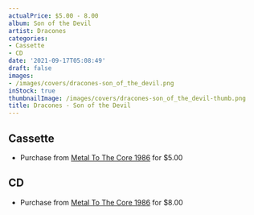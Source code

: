 ```yaml
---
actualPrice: $5.00 - 8.00
album: Son of the Devil
artist: Dracones
categories:
- Cassette
- CD
date: '2021-09-17T05:08:49'
draft: false
images:
- /images/covers/dracones-son_of_the_devil.png
inStock: true
thumbnailImage: /images/covers/dracones-son_of_the_devil-thumb.png
title: Dracones - Son of the Devil
---
```


## Cassette
* Purchase from [Metal To The Core 1986](https://metaltothecore1986.com/shop/dracones-son-of-the-devil-cassette/) for $5.00
## CD
* Purchase from [Metal To The Core 1986](https://metaltothecore1986.com/shop/dracones-son-of-the-devil-cd/) for $8.00

